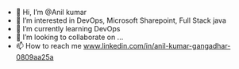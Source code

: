 - 👋 Hi, I’m @Anil kumar
- 👀 I’m interested in DevOps, Microsoft Sharepoint, Full Stack java
- 🌱 I’m currently learning DevOps
- 💞️ I’m looking to collaborate on ...
- 📫 How to reach me www.linkedin.com/in/anil-kumar-gangadhar-0809aa25a

<!---
anilkumar115/anilkumar115 is a ✨ special ✨ repository because its `README.md` (this file) appears on your GitHub profile.
You can click the Preview link to take a look at your changes.
--->
